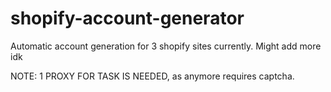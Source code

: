 # shopify-account-generator

Automatic account generation for 3 shopify sites currently. Might add more idk

NOTE: 1 PROXY FOR TASK IS NEEDED, as anymore requires captcha.
